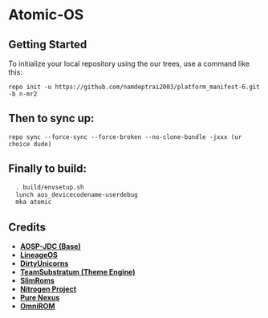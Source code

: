 Atomic-OS
==================

Getting Started
---------------
To initialize your local repository using the our trees, use a command like this:

    repo init -u https://github.com/namdeptrai2003/platform_manifest-6.git -b n-mr2

Then to sync up:
---------------
    repo sync --force-sync --force-broken --no-clone-bundle -jxxx (ur choice dude)


Finally to build:
-----------------

```bash
  . build/envsetup.sh
  lunch aos_devicecodename-userdebug
  mka atomic
```
Credits
-------
* [**AOSP-JDC (Base)**](https://github.com/AOSP-JF-MM)
* [**LineageOS**](https://github.com/LineageOS)
* [**DirtyUnicorns**](https://github.com/DirtyUnicorns)
* [**TeamSubstratum (Theme Engine)**](https://github.com/Substratum)
* [**SlimRoms**](https://github.com/SlimRoms)
* [**Nitrogen Project**](https://github.com/nitrogen-project)
* [**Pure Nexus**](https://github.com/PureNexusProject)
* [**OmniROM**](https://github.com/omnirom/)

